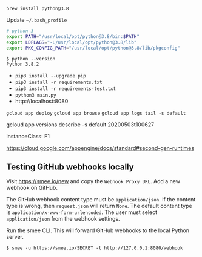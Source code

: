 

`brew install python@3.8`

Update `~/.bash_profile`
```bash
# python 3
export PATH="/usr/local/opt/python@3.8/bin:$PATH"
export LDFLAGS="-L/usr/local/opt/python@3.8/lib"
export PKG_CONFIG_PATH="/usr/local/opt/python@3.8/lib/pkgconfig"
```

```
$ python --version
Python 3.8.2
```

- `pip3 install --upgrade pip`
- `pip3 install -r requirements.txt`
- `pip3 install -r requirements-test.txt`
- `python3 main.py`
- http://localhost:8080


`gcloud app deploy`
`gcloud app browse`
`gcloud app logs tail -s default`

gcloud app versions describe -s default 20200503t100627

instanceClass: F1

https://cloud.google.com/appengine/docs/standard#second-gen-runtimes

## Testing GitHub webhooks locally

Visit https://smee.io/new and copy the `Webhook Proxy URL`. Add a new webhook on GitHub.

The GitHub webhook content type must be `application/json`. If the content type is wrong, then `request.json` will return `None`.
The default content type is `application/x-www-form-urlencoded`. The user must select `application/json` from the webhook settings.

Run the smee CLI. This will forward GitHub webhooks to the local Python server.

```
$ smee -u https://smee.io/SECRET -t http://127.0.0.1:8080/webhook
```
